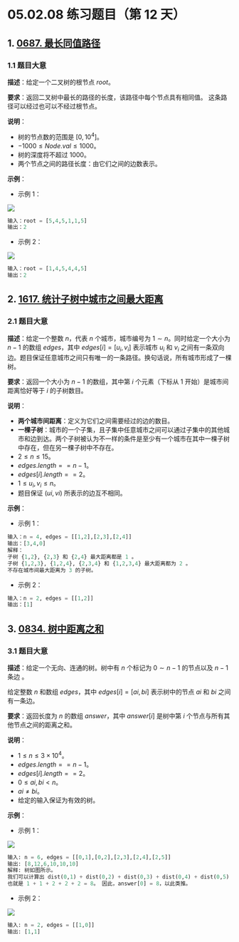# 05.02.08 练习题目（第 12 天）

## 1. [0687. 最长同值路径](https://leetcode.cn/problems/longest-univalue-path/)

### 1.1 题目大意

**描述**：给定一个二叉树的根节点 $root$。

**要求**：返回二叉树中最长的路径的长度，该路径中每个节点具有相同值。 这条路径可以经过也可以不经过根节点。

**说明**：

- 树的节点数的范围是 $[0, 10^4]$。
- $-1000 \le Node.val \le 1000$。
- 树的深度将不超过 $1000$。
- 两个节点之间的路径长度：由它们之间的边数表示。

**示例**：

- 示例 1：

![](https://assets.leetcode.com/uploads/2020/10/13/ex1.jpg)

```Python
输入：root = [5,4,5,1,1,5]
输出：2
```

- 示例 2：

![](https://assets.leetcode.com/uploads/2020/10/13/ex2.jpg)

```Python
输入：root = [1,4,5,4,4,5]
输出：2
```

## 2. [1617. 统计子树中城市之间最大距离](https://leetcode.cn/problems/count-subtrees-with-max-distance-between-cities/)

### 2.1 题目大意

**描述**：给定一个整数 $n$，代表 $n$ 个城市，城市编号为 $1 \sim n$。同时给定一个大小为 $n - 1$ 的数组 $edges$，其中 $edges[i] = [u_i, v_i]$ 表示城市 $u_i$ 和 $v_i$ 之间有一条双向边。题目保证任意城市之间只有唯一的一条路径。换句话说，所有城市形成了一棵树。

**要求**：返回一个大小为 $n - 1$ 的数组，其中第 $i$ 个元素（下标从 $1$ 开始）是城市间距离恰好等于 $i$ 的子树数目。

**说明**：

- **两个城市间距离**：定义为它们之间需要经过的边的数目。
- **一棵子树**：城市的一个子集，且子集中任意城市之间可以通过子集中的其他城市和边到达。两个子树被认为不一样的条件是至少有一个城市在其中一棵子树中存在，但在另一棵子树中不存在。
- $2 \le n \le 15$。
- $edges.length == n - 1$。
- $edges[i].length == 2$。
- $1 \le u_i, v_i \le n$。
- 题目保证 $(ui, vi)$ 所表示的边互不相同。

**示例**：

- 示例 1：

```Python
输入：n = 4, edges = [[1,2],[2,3],[2,4]]
输出：[3,4,0]
解释：
子树 {1,2}, {2,3} 和 {2,4} 最大距离都是 1 。
子树 {1,2,3}, {1,2,4}, {2,3,4} 和 {1,2,3,4} 最大距离都为 2 。
不存在城市间最大距离为 3 的子树。
```

- 示例 2：

```Python
输入：n = 2, edges = [[1,2]]
输出：[1]
```

## 3. [0834. 树中距离之和](https://leetcode.cn/problems/sum-of-distances-in-tree/)

### 3.1 题目大意

**描述**：给定一个无向、连通的树。树中有 $n$ 个标记为 $0 \sim n - 1$ 的节点以及 $n - 1$ 条边 。

给定整数 $n$ 和数组 $edges$，其中 $edges[i] = [ai, bi]$ 表示树中的节点 $ai$ 和 $bi$ 之间有一条边。

**要求**：返回长度为 $n$ 的数组 $answer$，其中 $answer[i]$ 是树中第 $i$ 个节点与所有其他节点之间的距离之和。

**说明**：

- $1 \le n \le 3 \times 10^4$。
- $edges.length == n - 1$。
- $edges[i].length == 2$。
- $0 \le ai, bi < n$。
- $ai \ne bi$。
- 给定的输入保证为有效的树。

**示例**：

- 示例 1：

![](https://assets.leetcode.com/uploads/2021/07/23/lc-sumdist1.jpg)

```Python
输入: n = 6, edges = [[0,1],[0,2],[2,3],[2,4],[2,5]]
输出: [8,12,6,10,10,10]
解释: 树如图所示。
我们可以计算出 dist(0,1) + dist(0,2) + dist(0,3) + dist(0,4) + dist(0,5) 
也就是 1 + 1 + 2 + 2 + 2 = 8。 因此，answer[0] = 8，以此类推。
```

- 示例 2：

![](https://assets.leetcode.com/uploads/2021/07/23/lc-sumdist3.jpg)

```Python
输入: n = 2, edges = [[1,0]]
输出: [1,1]
```
